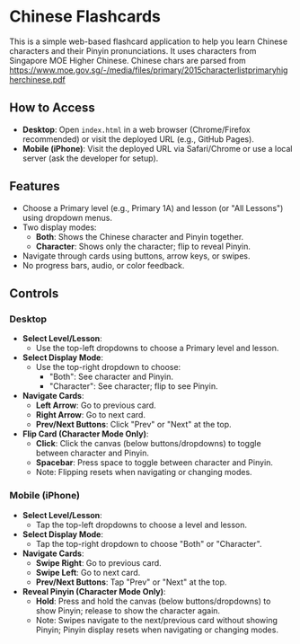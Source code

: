Chinese Flashcards
=================

This is a simple web-based flashcard application to help you learn Chinese characters and their Pinyin pronunciations. It uses characters from Singapore MOE Higher Chinese. Chinese chars are parsed from https://www.moe.gov.sg/-/media/files/primary/2015characterlistprimaryhigherchinese.pdf

How to Access
-------------
- **Desktop**: Open `index.html` in a web browser (Chrome/Firefox recommended) or visit the deployed URL (e.g., GitHub Pages).
- **Mobile (iPhone)**: Visit the deployed URL via Safari/Chrome or use a local server (ask the developer for setup).

Features
--------
- Choose a Primary level (e.g., Primary 1A) and lesson (or "All Lessons") using dropdown menus.
- Two display modes:
  - **Both**: Shows the Chinese character and Pinyin together.
  - **Character**: Shows only the character; flip to reveal Pinyin.
- Navigate through cards using buttons, arrow keys, or swipes.
- No progress bars, audio, or color feedback.

Controls
--------

### Desktop
- **Select Level/Lesson**:
  - Use the top-left dropdowns to choose a Primary level and lesson.
- **Select Display Mode**:
  - Use the top-right dropdown to choose:
    - "Both": See character and Pinyin.
    - "Character": See character; flip to see Pinyin.
- **Navigate Cards**:
  - **Left Arrow**: Go to previous card.
  - **Right Arrow**: Go to next card.
  - **Prev/Next Buttons**: Click "Prev" or "Next" at the top.
- **Flip Card (Character Mode Only)**:
  - **Click**: Click the canvas (below buttons/dropdowns) to toggle between character and Pinyin.
  - **Spacebar**: Press space to toggle between character and Pinyin.
  - Note: Flipping resets when navigating or changing modes.

### Mobile (iPhone)
- **Select Level/Lesson**:
  - Tap the top-left dropdowns to choose a level and lesson.
- **Select Display Mode**:
  - Tap the top-right dropdown to choose "Both" or "Character".
- **Navigate Cards**:
  - **Swipe Right**: Go to previous card.
  - **Swipe Left**: Go to next card.
  - **Prev/Next Buttons**: Tap "Prev" or "Next" at the top.
- **Reveal Pinyin (Character Mode Only)**:
  - **Hold**: Press and hold the canvas (below buttons/dropdowns) to show Pinyin; release to show the character again.
  - Note: Swipes navigate to the next/previous card without showing Pinyin; Pinyin display resets when navigating or changing modes.

